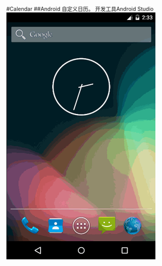 #Calendar
##Android 自定义日历。
开发工具Android Studio
![calendar](https://github.com/AndyFightting/Adnroid-/blob/master/sample.gif)
